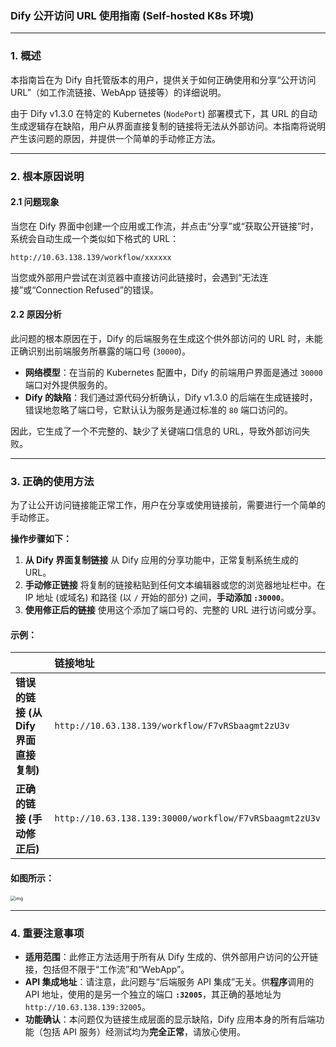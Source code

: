 
### **Dify 公开访问 URL 使用指南 (Self-hosted K8s 环境)**

---

### **1. 概述**

本指南旨在为 Dify 自托管版本的用户，提供关于如何正确使用和分享“公开访问 URL”（如工作流链接、WebApp 链接等）的详细说明。

由于 Dify v1.3.0 在特定的 Kubernetes (`NodePort`) 部署模式下，其 URL 的自动生成逻辑存在缺陷，用户从界面直接复制的链接将无法从外部访问。本指南将说明产生该问题的原因，并提供一个简单的手动修正方法。

---

### **2. 根本原因说明**

#### **2.1 问题现象**

当您在 Dify 界面中创建一个应用或工作流，并点击“分享”或“获取公开链接”时，系统会自动生成一个类似如下格式的 URL：

`http://10.63.138.139/workflow/xxxxxx`

当您或外部用户尝试在浏览器中直接访问此链接时，会遇到“无法连接”或“Connection Refused”的错误。

#### **2.2 原因分析**

此问题的根本原因在于，Dify 的后端服务在生成这个供外部访问的 URL 时，未能正确识别出前端服务所暴露的端口号 (`30000`)。

*   **网络模型**：在当前的 Kubernetes 配置中，Dify 的前端用户界面是通过 `30000` 端口对外提供服务的。
*   **Dify 的缺陷**：我们通过源代码分析确认，Dify v1.3.0 的后端在生成链接时，错误地忽略了端口号，它默认认为服务是通过标准的 `80` 端口访问的。

因此，它生成了一个不完整的、缺少了关键端口信息的 URL，导致外部访问失败。

---

### **3. 正确的使用方法**

为了让公开访问链接能正常工作，用户在分享或使用链接前，需要进行一个简单的手动修正。

**操作步骤如下：**

1.  **从 Dify 界面复制链接**
    从 Dify 应用的分享功能中，正常复制系统生成的 URL。
2.  **手动修正链接**
    将复制的链接粘贴到任何文本编辑器或您的浏览器地址栏中。在 IP 地址 (或域名) 和路径 (以 `/` 开始的部分) 之间，**手动添加 `:30000`**。
3.  **使用修正后的链接**
    使用这个添加了端口号的、完整的 URL 进行访问或分享。

#### **示例：**

| | **链接地址** |
| :--- | :--- |
| **错误的链接 (从 Dify 界面直接复制)** | `http://10.63.138.139/workflow/F7vRSbaagmt2zU3v` |
| **正确的链接 (手动修正后)** | `http://10.63.138.139:30000/workflow/F7vRSbaagmt2zU3v` |

#### **如图所示：**

<img src="file:///C:/Users/202500626/Documents/WXWork/1688856109658359/Cache/Image/2025-07/企业微信截图_17518756561269.png" alt="img" style="zoom:50%;" />

---

### **4. 重要注意事项**

*   **适用范围**：此修正方法适用于所有从 Dify 生成的、供外部用户访问的公开链接，包括但不限于“工作流”和“WebApp”。
*   **API 集成地址**：请注意，此问题与“后端服务 API 集成”无关。供**程序**调用的 API 地址，使用的是另一个独立的端口 **`:32005`**，其正确的基地址为 `http://10.63.138.139:32005`。
*   **功能确认**：本问题仅为链接生成层面的显示缺陷，Dify 应用本身的所有后端功能（包括 API 服务）经测试均为**完全正常**，请放心使用。
